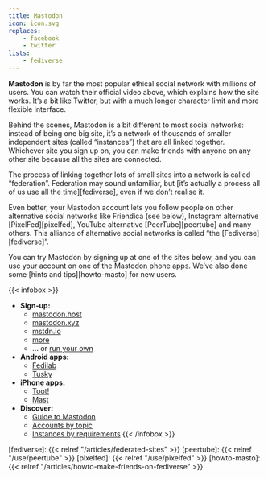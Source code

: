 ```yaml
---
title: Mastodon
icon: icon.svg
replaces:
    - facebook
    - twitter
lists:
    - fediverse
---
```


**Mastodon** is by far the most popular ethical social network with millions of users. You can watch their official video above, which explains how the site works. It’s a bit like Twitter, but with a much longer character limit and more flexible interface.

Behind the scenes, Mastodon is a bit different to most social networks: instead of being one big site, it’s a network of thousands of smaller independent sites (called “instances”) that are all linked together. Whichever site you sign up on, you can make friends with anyone on any other site because all the sites are connected.

The process of linking together lots of small sites into a network is called “federation”. Federation may sound unfamiliar, but [it’s actually a process all of us use all the time][fediverse], even if we don’t realise it.

Even better, your Mastodon account lets you follow people on other alternative social networks like Friendica (see below), Instagram alternative [PixelFed][pixelfed], YouTube alternative [PeerTube][peertube] and many others. This alliance of alternative social networks is called “the [Fediverse][fediverse]”.

You can try Mastodon by signing up at one of the sites below, and you can use your account on one of the Mastodon phone apps. We’ve also done some [hints and tips][howto-masto] for new users.

{{< infobox >}}
- **Sign-up:** 
    - [mastodon.host](https://mastodon.host)
    - [mastodon.xyz](https://mastodon.xyz/)
    - [mstdn.io](https://mstdn.io)
    - [more](https://joinmastodon.org/#getting-started)
    - ... or [run your own](https://masto.host)
- **Android apps:** 
    - [Fedilab](https://fedilab.app/)
    - [Tusky](https://tusky.app/)
- **iPhone apps:** 
    - [Toot!](https://itunes.apple.com/app/toot/id1229021451/)
    - [Mast](https://itunes.apple.com/app/mast/id1437429129)
- **Discover:** 
    - [Guide to Mastodon](https://github.com/joyeusenoelle/GuideToMastodon/blob/master/README.md#readme)
    - [Accounts by topic](https://communitywiki.org/trunk/)
    - [Instances by requirements](https://instances.social)
{{< /infobox >}}

[fediverse]: {{< relref "/articles/federated-sites" >}}
[peertube]: {{< relref "/use/peertube" >}}
[pixelfed]: {{< relref "/use/pixelfed" >}}
[howto-masto]: {{< relref "/articles/howto-make-friends-on-fediverse" >}}
